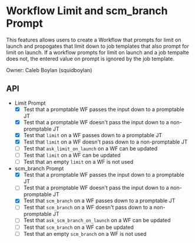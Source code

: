 # Workflow Limit and scm\_branch Prompt

This features allows users to create a Workflow that prompts for limit on
launch and propogates that limit down to job templates that also prompt for
limit on launch. If a workflow prompts for limit on launch and a job tempalte
does not, the entered value on prompt is ignored by the job template.

Owner: Caleb Boylan (squidboylan)

## API

- Limit Prompt
    - [x] Test that a promptable WF passes the input down to a promptable JT
    - [x] Test that a promptable WF doesn't pass the input down to a non-promptable JT
    - [x] Test that `limit` on a WF passes down to a promptable JT
    - [x] Test that `limit` on a WF doesn't pass down to a non-promptable JT
    - [ ] Test that `ask_limit_on_launch` on a WF can be updated
    - [ ] Test that `limit` on a WF can be updated
    - [ ] Test that an empty `limit` on a WF is not used
- scm\_branch Prompt
    - [x] Test that a promptable WF passes the input down to a promptable JT
    - [ ] Test that a promptable WF doesn't pass the input down to a non-promptable JT
    - [x] Test that `scm_branch` on a WF passes down to a promptable JT
    - [ ] Test that `scm_branch` on a WF doesn't pass down to a non-promptable JT
    - [ ] Test that `ask_scm_branch_on_launch` on a WF can be updated
    - [ ] Test that `scm_branch` on a WF can be updated
    - [ ] Test that an empty `scm_branch` on a WF is not used
